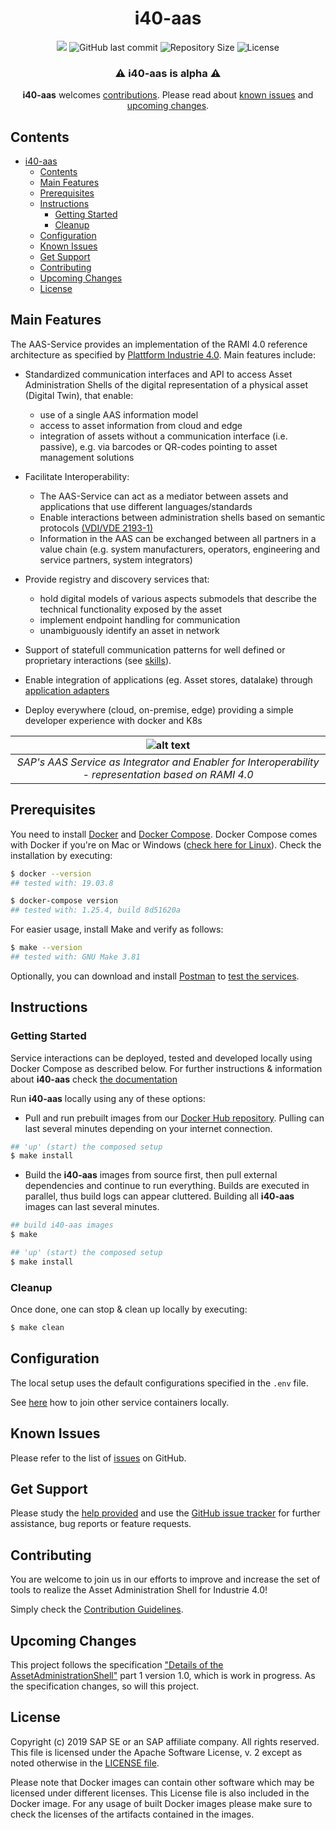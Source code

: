 <h1 align="center">
  i40-aas
</h1>

<div align="center">
    <a href="https://travis-ci.com/SAP/i40-aas" title="Build Status"><img src="https://travis-ci.com/SAP/i40-aas.svg?branch=master"></a>
    <img alt="GitHub last commit" src="https://img.shields.io/github/last-commit/SAP/i40-aas" />
    <img alt="Repository Size" src="https://img.shields.io/github/repo-size/SAP/i40-aas" />
    <img alt="License" src="https://img.shields.io/badge/License-Apache%202.0-green.svg" />
</div>

<div align="center">

  ### ⚠️ **i40-aas** is **alpha** ⚠️

</div>

<div align="center">

  **i40-aas** welcomes [contributions](#contributing). Please read about [known issues](#known-issues) and [upcoming changes](#upcoming-changes).

</div>

## Contents

- [i40-aas](#i40-aas)
  - [Contents](#contents)
  - [Main Features](#main-features)
  - [Prerequisites](#prerequisites)
  - [Instructions](#instructions)
    - [Getting Started](#getting-started)
    - [Cleanup](#cleanup)
  - [Configuration](#configuration)
  - [Known Issues](#known-issues)
  - [Get Support](#get-support)
  - [Contributing](#contributing)
  - [Upcoming Changes](#upcoming-changes)
  - [License](#license)

## Main Features

The AAS-Service provides an implementation of the RAMI 4.0 reference architecture as specified by [Plattform Industrie 4.0](https://www.plattform-i40.de/PI40/Redaktion/DE/Downloads/Publikation/Details-of-the-Asset-Administration-Shell-Part1.html). Main features include:

- Standardized communication interfaces and API to access Asset Administration Shells of the digital representation of a physical asset (Digital Twin), that enable:

  - use of a single AAS information model
  - access to asset information from cloud and edge
  - integration of assets without a communication interface (i.e. passive), e.g. via barcodes or QR-codes pointing to asset management solutions

- Facilitate Interoperability:

  - The AAS-Service can act as a mediator between assets and applications that use different languages/standards
  - Enable interactions between administration shells based on semantic protocols [(VDI/VDE 2193-1)](https://www.vdi.de/richtlinien/details/vdivde-2193-blatt-1-sprache-fuer-i40-komponenten-struktur-von-nachrichten)
  - Information in the AAS can be exchanged between all
    partners in a value chain (e.g. system manufacturers, operators, engineering and service partners, system integrators)

- Provide registry and discovery services that:

  - hold digital models of various aspects submodels that describe the technical functionality exposed by the asset
  - implement endpoint handling for communication
  - unambiguously identify an asset in network

- Support of statefull communication patterns for well defined or proprietary interactions (see [skills](https://github.com/SAP/i40-aas/blob/master/docs/markdown/onboarding-skill.md)).

- Enable integration of applications (eg. Asset stores, datalake) through [application adapters](https://github.com/SAP/i40-aas/blob/master/docs/markdown/adapter-registry.md)

- Deploy everywhere (cloud, on-premise, edge) providing a simple developer experience with docker and K8s

[ramisap]: docs/images/RAMI_SAP.png 'Based on RAMI 4.0'

|                                         ![alt text][ramisap]                                          |
| :---------------------------------------------------------------------------------------------------: |
| _SAP's AAS Service as Integrator and Enabler for Interoperability - representation based on RAMI 4.0_ |

## Prerequisites

You need to install [Docker](https://www.docker.com) and [Docker Compose](https://docs.docker.com/compose/). Docker Compose comes with Docker if you're on Mac or Windows ([check here for Linux](https://docs.docker.com/compose/install/)). Check the installation by executing:

```bash
$ docker --version
## tested with: 19.03.8

$ docker-compose version
## tested with: 1.25.4, build 8d51620a
```

For easier usage, install Make and verify as follows:

```bash
$ make --version
## tested with: GNU Make 3.81
```

Optionally, you can download and install [Postman](https://www.getpostman.com) to [test the services](docs/markdown/test.md).

## Instructions

### Getting Started

Service interactions can be deployed, tested and developed locally using Docker Compose as described below. For further instructions & information about **i40-aas** check [the documentation](docs/README.md)

Run **i40-aas** locally using any of these options:

- Pull and run prebuilt images from our [Docker Hub repository](https://hub.docker.com/orgs/sapi40/repositories). Pulling can last several minutes depending on your internet connection.

```bash
## 'up' (start) the composed setup
$ make install
```

- Build the **i40-aas** images from source first, then pull external dependencies and continue to run everything. Builds are executed in parallel, thus build logs can appear cluttered. Building all **i40-aas** images can last several minutes.

```bash
## build i40-aas images
$ make

## 'up' (start) the composed setup
$ make install
```

### Cleanup

Once done, one can stop & clean up locally by executing:

```bash
$ make clean
```

## Configuration

The local setup uses the default configurations specified in the `.env` file.

See [here](docs/markdown/join-containers.md) how to join other service containers locally.

## Known Issues

<!--- Please list all known issues, or bugs, here. Even if the project is provided "as-is" any known problems should be listed. --->

Please refer to the list of [issues](https://github.com/SAP/i40-aas/issues) on GitHub.

## Get Support

<!--- This section should contain details on how the outside user can obtain support, ask questions, or post a bug report on your project. If your project is provided "as-is", with no expected changes or support, you must state that here. --->

Please study the [help provided](docs/README.md) and use the [GitHub issue tracker](https://github.com/SAP/i40-aas/issues) for further assistance, bug reports or feature requests.

## Contributing

<!--- Details on how external developers can contribute to your code should be posted here. You can also link to a dedicated CONTRIBUTING.md file. See further details here. --->

You are welcome to join us in our efforts to improve and increase the set of tools to realize the Asset Administration Shell for Industrie 4.0!

Simply check the [Contribution Guidelines](CONTRIBUTING.md).

## Upcoming Changes

<!--- Details on any expected changes in later versions. If your project is released "as-is", or you know of no upcoming changes, this section can be omitted. --->

This project follows the specification ["Details of the AssetAdministrationShell"](https://www.plattform-i40.de/PI40/Redaktion/EN/Downloads/Publikation/2018-details-of-the-asset-administration-shell.html) part 1 version 1.0, which is work in progress. As the specification changes, so will this project.

## License

Copyright (c) 2019 SAP SE or an SAP affiliate company. All rights reserved. This file is licensed under the Apache Software License, v. 2 except as noted otherwise in the [LICENSE file](LICENSE).

Please note that Docker images can contain other software which may be licensed under different licenses. This License file is also included in the Docker image. For any usage of built Docker images please make sure to check the licenses of the artifacts contained in the images.

